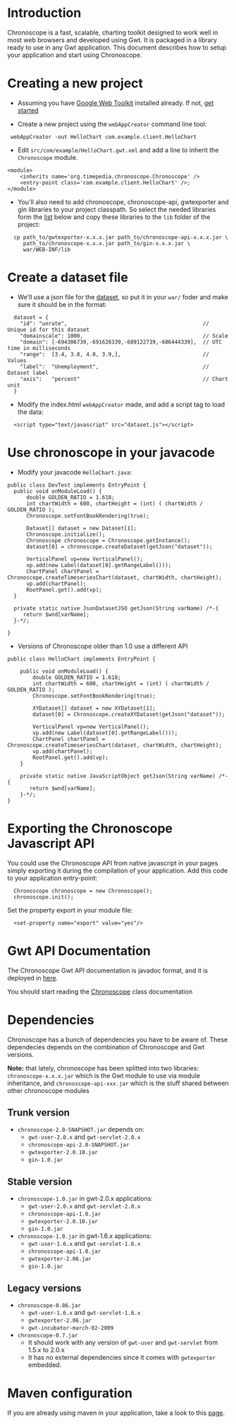 


# Introduction #

Chronoscope is a fast, scalable, charting toolkit designed to work well in most web browsers and developed using Gwt.
It is packaged in a library ready to use in any Gwt application. This document describes how to setup your application and start using Chronoscope.

# Creating a new project #

  * Assuming you have [Google Web Toolkit](http://code.google.com/webtoolkit) installed already.  If not, [get started](http://code.google.com/webtoolkit/gettingstarted.html)

  * Create a new project using the `webAppCreator` command line tool:
```
 webAppCreator -out HelloChart com.example.client.HelloChart
```

  * Edit `src/com/example/HelloChart.gwt.xml` and add a line to inherit the `Chronoscope` module.
```
<module>
    <inherits name='org.timepedia.chronoscope.Chronoscope' />
    <entry-point class='com.example.client.HelloChart' />;
</module>
```

  * You'll also need to add chronoscope, chronoscope-api, gwtexporter and gin libraries to your project classpath. So select the needed libraries form the [list](GwtAPI#Dependencies.md) below and copy these libraries to the `lib` folder of the project:
```
  cp path_to/gwtexporter-x.x.x.jar path_to/chronoscope-api-x.x.x.jar \
     path_to/chronoscope-x.x.x.jar path_to/gin-x.x.x.jar \
     war/WEB-INF/lib
```


# Create a dataset file #
  * We'll use a json file for the [dataset](Datasets.md), so put it in your `war/` foder and make sure it should be in the format:
```
  dataset = {
    "id": "unrate",                                           // Unique id for this dataset
    "domainscale": 1000,                                      // Scale
    "domain": [-694306739,-691628339,-689122739,-686444339],  // UTC time in milliseconds
    "range":  [3.4, 3.8, 4.0, 3.9,],                          // Values
    "label":  "Unemployment",                                 // Dataset label
    "axis":   "percent"                                       // Chart unit
  }
```

  * Modify the index.html `webAppCreator` made, and add a script tag to load the data:
```
  <script type="text/javascript" src="dataset.js"></script>
```

# Use chronoscope in your javacode #
  * Modify your javacode `HelloChart.java`:
```
public class DevTest implements EntryPoint {
  public void onModuleLoad() {
      double GOLDEN_RATIO = 1.618;
      int chartWidth = 600, chartHeight = (int) ( chartWidth / GOLDEN_RATIO );
      Chronoscope.setFontBookRendering(true);

      Dataset[] dataset = new Dataset[1];
      Chronoscope.initialize();
      Chronoscope chronoscope = Chronoscope.getInstance();
      dataset[0] = chronoscope.createDataset(getJson("dataset"));
      
      VerticalPanel vp=new VerticalPanel();
      vp.add(new Label(dataset[0].getRangeLabel()));
      ChartPanel chartPanel = Chronoscope.createTimeseriesChart(dataset, chartWidth, chartHeight);
      vp.add(chartPanel);
      RootPanel.get().add(vp);
  }

  private static native JsonDatasetJSO getJson(String varName) /*-{
     return $wnd[varName];
  }-*/;

}
```

  * Versions of Chronoscope older than 1.0 use a different API
```
public class HelloChart implements EntryPoint {

    public void onModuleLoad() {
        double GOLDEN_RATIO = 1.618;
        int chartWidth = 600, chartHeight = (int) ( chartWidth / GOLDEN_RATIO );
        Chronoscope.setFontBookRendering(true);

        XYDataset[] dataset = new XYDataset[1];
        dataset[0] = Chronoscope.createXYDataset(getJson("dataset"));
        
        VerticalPanel vp=new VerticalPanel();
        vp.add(new Label(dataset[0].getRangeLabel()));
        ChartPanel chartPanel = Chronoscope.createTimeseriesChart(dataset, chartWidth, chartHeight);
        vp.add(chartPanel);
        RootPanel.get().add(vp);
    }

    private static native JavaScriptObject getJson(String varName) /*-{
       return $wnd[varName];
    }-*/;
}
```


# Exporting the Chronoscope Javascript API #
You could use the Chronoscope API from native javascript in your pages simply exporting it during the compilation of your application.
Add this code to your application entry-point:
```
  Chronoscope chronoscope = new Chronoscope();
  chronoscope.init();
```
Set the property export in your module file:
```
  <set-property name="export" value="yes"/>
```

# Gwt API Documentation #

The Chronoscope Gwt API documentation is javadoc format, and it is deployed in [here](http://gwt-chronoscope.googlecode.com/svn/apidocs/index.html).

You should start reading the [Chronoscope](http://gwt-chronoscope.googlecode.com/svn/apidocs/org/timepedia/chronoscope/client/browser/Chronoscope.html) class documentation

# Dependencies #

Chronoscope has a bunch of dependencies you have to be aware of. These dependecies depends on the combination of Chronoscope and Gwt versions.

**Note:** that lately, chronoscope has been splitted into two libraries: `chronoscope-x.x.x.jar` which is the Gwt module to use via module inheritance, and `chronoscope-api-xxx.jar` which is the stuff shared between other chronoscope modules

## Trunk version ##
  * `chronoscope-2.0-SNAPSHOT.jar` depends on:
    * `gwt-user-2.0.x` and `gwt-servlet-2.0.x`
    * `chronoscope-api-2.0-SNAPSHOT.jar`
    * `gwtexporter-2.0.10.jar`
    * `gin-1.0.jar`
## Stable version ##
  * `chronoscope-1.0.jar` in gwt-2.0.x applications:
    * `gwt-user-2.0.x` and `gwt-servlet-2.0.x`
    * `chronoscope-api-1.0.jar`
    * `gwtexporter-2.0.10.jar`
    * `gin-1.0.jar`
  * `chronoscope-1.0.jar` in gwt-1.6.x applications:
    * `gwt-user-1.6.x` and `gwt-servlet-1.6.x`
    * `chronoscope-api-1.0.jar`
    * `gwtexporter-2.06.jar`
    * `gin-1.0.jar`
## Legacy versions ##
  * `chronoscope-0.86.jar`
    * `gwt-user-1.6.x` and `gwt-servlet-1.6.x`
    * `gwtexporter-2.06.jar`
    * `gwt-incubator-march-02-2009`
  * `chronoscope-0.7.jar`
    * It should work with any version of `gwt-user` and `gwt-servlet` from 1.5.x to 2.0.x
    * It has no external dependencies since it comes with `gwtexporter` embedded.

# Maven configuration #
If you are already using maven in your application, take a look to this [page](Integration#Chronoscope_in_Maven2_projects.md).